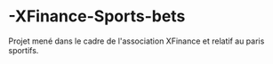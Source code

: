 # -XFinance-Sports-bets
Projet mené dans le cadre de l'association XFinance et relatif au paris sportifs.

